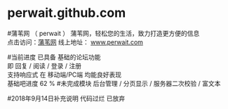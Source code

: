 
# perwait.github.com
#蒲苇网 （ perwait ）
蒲苇网，轻松您的生活，致力打造更方便的信息<br>
点击访问：[蒲苇网](http://perwait.com/)
线上地址： www.perwait.com

#当前进度
已具备 基础的论坛功能<br>
    即 回复 / 阅读 / 登录 / 注册<br>
    支持响应式 在 移动端/PC端 均能良好表现<br>
    基础吧进度 62 %
#未完成模块
后台管理 / 分页显示 / 服务器二次校验 / 富文本 
    
#2018年9月14日补充说明 代码过烂 已放弃


